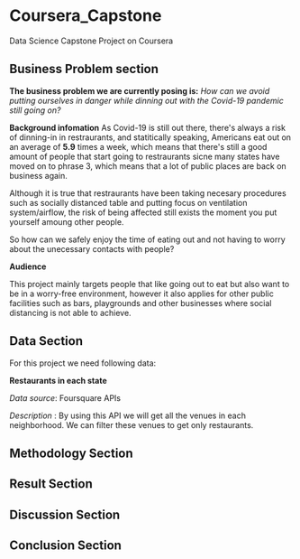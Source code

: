 # Coursera_Capstone
Data Science Capstone Project on Coursera

## Business Problem section

**The business problem we are currently posing is:** *How can we avoid putting ourselves in danger while dinning out with the Covid-19 pandemic still going on?*

**Background infomation**
As Covid-19 is still out there, there's always a risk of dinning-in in restraurants, and statitically speaking, Americans eat out on an average of **5.9** times a week, which means that there's still a good amount of people that start going to restraurants sicne many states have moved on to phrase 3, which means that a lot of public places are back on business again. 

Although it is true that restraurants have been taking necesary procedures such as socially distanced table and putting focus on ventilation system/airflow, the risk of being affected still exists the moment you put yourself amoung other people. 

So how can we safely enjoy the time of eating out and not having to worry about the unecessary contacts with people? 	

**Audience**

This project mainly targets people that like going out to eat but also want to be in a worry-free environment, however it also applies for other public facilities such as bars, playgrounds and other businesses where social distancing is not able to achieve.

## Data Section

For this project we need following data:

**Restaurants in each state**

*Data source*: Foursquare APIs

*Description* : By using this API we will get all the venues in each neighborhood. We can filter these venues to get only restaurants.

## Methodology Section

## Result Section

## Discussion Section

## Conclusion Section
